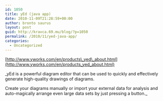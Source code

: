 ```yaml
---
id: 1050
title: yEd (java app)
date: 2010-11-09T21:28:59+00:00
author: bronto saurus
layout: post
guid: http://kravca.69.mu/blog/?p=1050
permalink: /2010/11/yed-java-app/
categories:
  - Uncategorized
---
```

[http://www.yworks.com/en/products\_yed\_about.html](http://www.yworks.com/en/products_yed_about.html)

_yEd is a powerful diagram editor that can be used to quickly and effectively generate high-quality drawings of diagrams.
  
Create your diagrams manually or import your external data for analysis and auto-magically arrange even large data sets by just pressing a button._